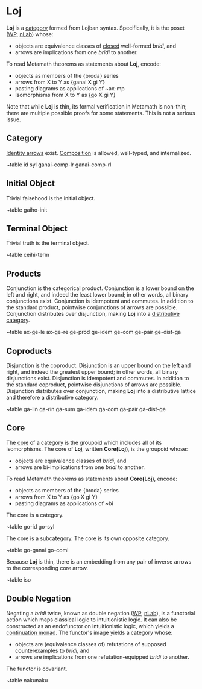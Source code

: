 # **Loj**

**Loj** is a [category](https://en.wikipedia.org/wiki/Category_theory) formed
from Lojban syntax. Specifically, it is the poset
([WP](https://en.wikipedia.org/wiki/Partially_ordered_set),
[nLab](https://ncatlab.org/nlab/show/partial+order)) whose:

* objects are equivalence classes of
  [closed](https://en.wikipedia.org/wiki/Free_variables_and_bound_variables) well-formed *bridi*, and
* arrows are implications from one *bridi* to another.

To read Metamath theorems as statements about **Loj**, encode:

* objects as members of the {broda} series
* arrows from X to Y as {ganai X gi Y}
* pasting diagrams as applications of ~ax-mp
* Isomorphisms from X to Y as {go X gi Y}

Note that while **Loj** is thin, its formal verification in Metamath is
non-thin; there are multiple possible proofs for some statements. This is not
a serious issue.

## Category

[Identity arrows](https://ncatlab.org/nlab/show/identity%20morphism) exist.
[Composition](https://ncatlab.org/nlab/show/composition) is allowed, 
well-typed, and internalized.

~table id syl ganai-comp-lr ganai-comp-rl

## Initial Object

Trivial falsehood is the initial object.

~table gaiho-init

## Terminal Object

Trivial truth is the terminal object.

~table ceihi-term

## Products

Conjunction is the categorical product. Conjunction is a lower bound on the
left and right, and indeed the least lower bound; in other words, all binary
conjunctions exist. Conjunction is idempotent and commutes. In addition to the
standard product, pointwise conjunctions of arrows are possible. Conjunction
distributes over disjunction, making **Loj** into a [distributive
category](https://en.wikipedia.org/wiki/Distributive_category).

~table ax-ge-le ax-ge-re ge-prod ge-idem ge-com ge-pair ge-dist-ga

## Coproducts

Disjunction is the coproduct. Disjunction is an upper bound on the left and
right, and indeed the greatest upper bound; in other words, all binary
disjunctions exist. Disjunction is idempotent and commutes. In addition to the
standard coproduct, pointwise disjunctions of arrows are possible. Disjunction
distributes over conjunction, making **Loj** into a distributive lattice and
therefore a distributive category.

~table ga-lin ga-rin ga-sum ga-idem ga-com ga-pair ga-dist-ge

## Core

The [core](https://ncatlab.org/nlab/show/core+groupoid) of a category is the
groupoid which includes all of its isomorphisms. The core of **Loj**, written
**Core(Loj)**, is the groupoid whose:

* objects are equivalence classes of *bridi*, and
* arrows are bi-implications from one *bridi* to another.

To read Metamath theorems as statements about **Core(Loj)**, encode:

* objects as members of the {broda} series
* arrows from X to Y as {go X gi Y}
* pasting diagrams as applications of ~bi

The core is a category.

~table go-id go-syl

The core is a subcategory. The core is its own opposite category.

~table go-ganai go-comi

Because **Loj** is thin, there is an embedding from any pair of inverse arrows
to the corresponding core arrow.

~table iso 

## Double Negation

Negating a *bridi* twice, known as double negation
([WP](https://en.wikipedia.org/wiki/Double-negation_translation),
[nLab](https://ncatlab.org/nlab/show/double+negation+translation)), is a
functorial action which maps classical logic to intuitionistic logic. It can
also be constructed as an endofunctor on intuitionistic logic, which yields a
[continuation monad](https://ncatlab.org/nlab/show/continuation+monad). The
functor's image yields a category whose:

* objects are (equivalence classes of) refutations of supposed counterexamples
  to *bridi*, and
* arrows are implications from one refutation-equipped *bridi* to another.

The functor is covariant.

~table nakunaku
